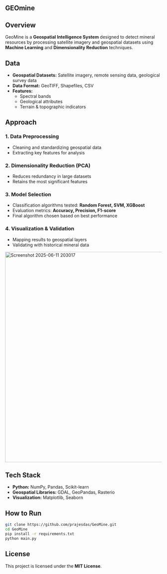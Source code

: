 

## GEOmine

## Overview
GeoMine is a **Geospatial Intelligence System** designed to detect mineral resources by processing satellite imagery and geospatial datasets using **Machine Learning** and **Dimensionality Reduction** techniques.

## Data
- **Geospatial Datasets:** Satellite imagery, remote sensing data, geological survey data  
- **Data Format:** GeoTIFF, Shapefiles, CSV  
- **Features:**  
  - Spectral bands  
  - Geological attributes  
  - Terrain & topographic indicators  

## Approach
### 1. Data Preprocessing
- Cleaning and standardizing geospatial data  
- Extracting key features for analysis  

### 2. Dimensionality Reduction (PCA)
- Reduces redundancy in large datasets  
- Retains the most significant features  

### 3. Model Selection
- Classification algorithms tested: **Random Forest, SVM, XGBoost**  
- Evaluation metrics: **Accuracy, Precision, F1-score**  
- Final algorithm chosen based on best performance  

### 4. Visualization & Validation
- Mapping results to geospatial layers  
- Validating with historical mineral data  
<img width="1018" height="678" alt="Screenshot 2025-06-11 203017" src="https://github.com/user-attachments/assets/7f0f496a-bb9e-47f1-9659-f5cdbee3481d" />

## Tech Stack
- **Python:** NumPy, Pandas, Scikit-learn  
- **Geospatial Libraries:** GDAL, GeoPandas, Rasterio  
- **Visualization:** Matplotlib, Seaborn  

## How to Run
```bash
git clone https://github.com/prajesdas/GeoMine.git
cd GeoMine
pip install -r requirements.txt
python main.py
````

## License

This project is licensed under the **MIT License**.


